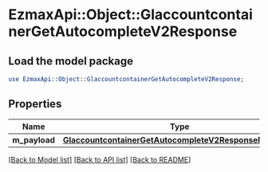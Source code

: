 # EzmaxApi::Object::GlaccountcontainerGetAutocompleteV2Response

## Load the model package
```perl
use EzmaxApi::Object::GlaccountcontainerGetAutocompleteV2Response;
```

## Properties
Name | Type | Description | Notes
------------ | ------------- | ------------- | -------------
**m_payload** | [**GlaccountcontainerGetAutocompleteV2ResponseMPayload**](GlaccountcontainerGetAutocompleteV2ResponseMPayload.md) |  | 

[[Back to Model list]](../README.md#documentation-for-models) [[Back to API list]](../README.md#documentation-for-api-endpoints) [[Back to README]](../README.md)


